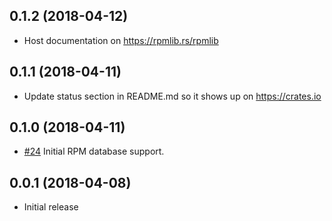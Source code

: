 ## 0.1.2 (2018-04-12)

* Host documentation on https://rpmlib.rs/rpmlib

## 0.1.1 (2018-04-11)

* Update status section in README.md so it shows up on https://crates.io

## 0.1.0 (2018-04-11)

* [#24](https://github.com/iqlusion-io/crates/pull/24)
  Initial RPM database support.

## 0.0.1 (2018-04-08)

* Initial release
